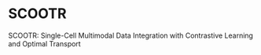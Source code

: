 # SCOOTR
SCOOTR: Single-Cell Multimodal Data Integration with Contrastive Learning and Optimal Transport
